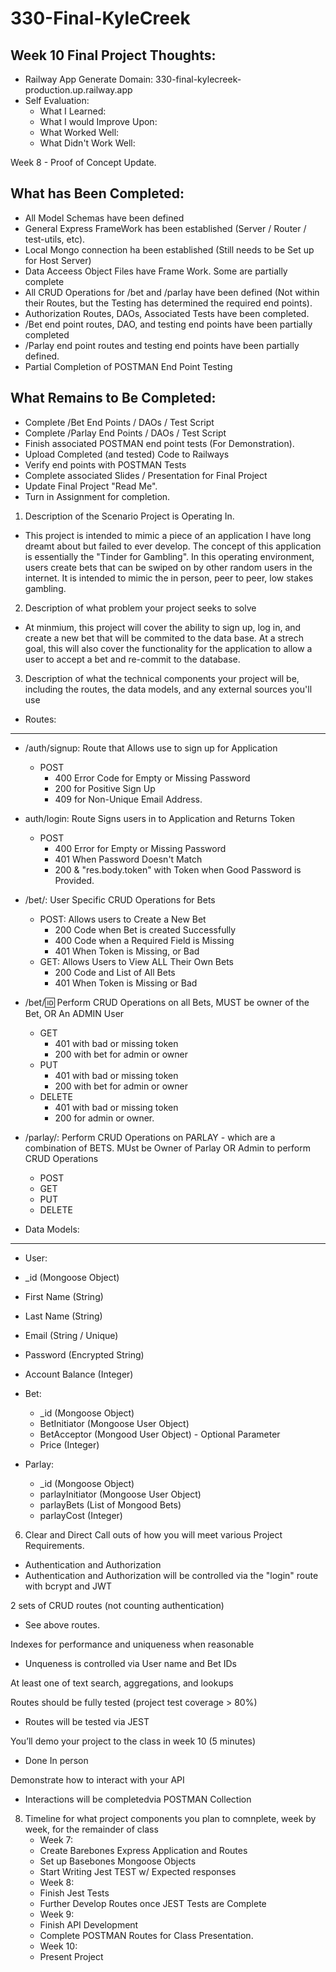 # 330-Final-KyleCreek
Week 10 Final Project Thoughts:
-------------------------------
- Railway App Generate Domain: 330-final-kylecreek-production.up.railway.app
- Self Evaluation:
  - What I Learned:
  - What I would Improve Upon:
  - What Worked Well:
  - What Didn't Work Well:

Week 8 - Proof of Concept Update.

What has Been Completed:
-------------------------------
- All Model Schemas have been defined
- General Express FrameWork has been established (Server / Router / test-utils, etc).
- Local Mongo connection ha been established (Still needs to be Set up for Host Server)
- Data Acceess Object Files have Frame Work. Some are partially complete
- All CRUD Operations for /bet and /parlay have been defined (Not within their Routes, but the Testing has determined the required end points).
- Authorization Routes, DAOs, Associated Tests have been completed.
- /Bet end point routes, DAO, and testing end points have been partially completed
- /Parlay end point routes and testing end points have been partially defined.
- Partial Completion of POSTMAN End Point Testing

What Remains to Be Completed:
--------------------------------
- Complete /Bet End Points / DAOs / Test Script
- Complete /Parlay End Points / DAOs / Test Script
- Finish associated POSTMAN end point tests (For Demonstration).
- Upload Completed (and tested) Code to Railways
- Verify end points with POSTMAN Tests
- Complete associated Slides / Presentation for Final Project
- Update Final Project "Read Me".
- Turn in Assignment for completion. 



1. Description of the Scenario Project is Operating In.

- This project is intended to mimic a piece of an application I have long dreamt about but failed to ever develop. The concept of this application is essentially the "Tinder for Gambling". In this operating environment, users create bets that can be swiped on by other random users in the internet. It is intended to mimic the in person, peer to peer, low stakes gambling.

2. Description of what problem your project seeks to solve

- At minmium, this project will cover the ability to sign up, log in, and create a new bet that will be commited to the data base. At a strech goal, this will also cover the functionality for the application to allow a user to accept a bet and re-commit to the database. 

3. Description of what the technical components your project will be, including the routes, the data models, and any external sources you'll use

- Routes:
-----------------------------------------------------------------
-  /auth/signup: Route that Allows use to sign up for Application
    - POST
        - 400 Error Code for Empty or Missing Password
        - 200 for Positive Sign Up
        - 409 for Non-Unique Email Address.
-   auth/login: Route Signs users in to Application and Returns Token
    - POST
        - 400 Error for Empty or Missing Password
        - 401 When Password Doesn't Match
        - 200 & "res.body.token" with Token when Good Password is Provided.

- /bet/: User Specific CRUD Operations for Bets
  - POST: Allows users to Create a New Bet
      - 200 Code when Bet is created Successfully
      - 400 Code when a Required Field is Missing
      - 401 When Token is Missing, or Bad
  - GET: Allows Users to View ALL Their Own Bets
      - 200 Code and List of All Bets
      - 401 When Token is Missing or Bad

- /bet/:id: Perform CRUD Operations on all Bets, MUST be owner of the Bet, OR An ADMIN User
  - GET
      - 401 with bad or missing token
      - 200 with bet for admin or owner 
  - PUT
      - 401 with bad or missing token
      - 200 with bet for admin or owner
  - DELETE
      - 401 with bad or missing token
      - 200 for admin or owner. 
 
  
- /parlay/: Perform CRUD Operations on PARLAY - which are a combination of BETS. MUst be Owner of Parlay OR Admin to perform CRUD Operations
  - POST
  - GET
  - PUT
  - DELETE

- Data Models:
-----------------------------------------------------------------
-   User:
  - _id (Mongoose Object)  
  - First Name (String)
  - Last Name (String)
  - Email (String / Unique)
  - Password (Encrypted String)
  - Account Balance (Integer)

- Bet:
  - _id (Mongoose Object)
  - BetInitiator (Mongoose User Object)
  - BetAcceptor (Mongood User Object) - Optional Parameter
  - Price (Integer)

- Parlay:
  - _id (Mongoose Object)
  - parlayInitiator (Mongoose User Object)
  - parlayBets (List of Mongood Bets)
  - parlayCost (Integer)
  

6. Clear and Direct Call outs of how you will meet various Project Requirements.

- Authentication and Authorization
-   Authentication and Authorization will be controlled via the "login" route with bcrypt and JWT

2  sets of CRUD routes (not counting authentication)
- See above routes. 

Indexes for performance and uniqueness when reasonable
  - Unqueness is controlled via User name and Bet IDs

At least one of text search, aggregations, and lookups

Routes should be fully tested (project test coverage > 80%)
  - Routes will be tested via JEST
    
You’ll demo your project to the class in week 10 (5 minutes)
  - Done In person
    
Demonstrate how to interact with your API

- Interactions will be completedvia POSTMAN Collection


8. Timeline for what project components you plan to comnplete, week by week, for the remainder of class
   - Week 7:
   -   Create Barebones Express Application and Routes
   -   Set up Basebones Mongoose Objects
   -   Start Writing Jest TEST w/ Expected responses
   - Week 8:
   -   Finish Jest Tests
   -   Further Develop Routes once JEST Tests are Complete
   - Week 9:
   -   Finish API Development
   -   Complete POSTMAN Routes for Class Presentation. 
   - Week 10:
   -   Present Project
